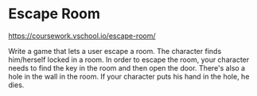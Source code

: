 # Escape Room
https://coursework.vschool.io/escape-room/

Write a game that lets a user escape a room. The character finds him/herself locked in a room. In order to escape the room, your character needs to find the key in the room and then open the door. There's also a hole in the wall in the room. If your character puts his hand in the hole, he dies.